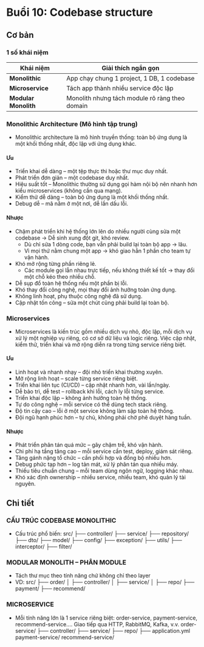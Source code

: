 # Buổi 10: Codebase structure
## Cơ bản
### 1 số khái niệm
| Khái niệm            | Giải thích ngắn gọn                            |
| -------------------- | ---------------------------------------------- |
| **Monolithic**       | App chạy chung 1 project, 1 DB, 1 codebase     |
| **Microservice**     | Tách app thành nhiều service độc lập           |
| **Modular Monolith** | Monolith nhưng tách module rõ ràng theo domain |
### Monolithic Architecture (Mô hình tập trung)
- Monolithic architecture là mô hình truyền thống: toàn bộ ứng dụng là một khối thống nhất, độc lập với ứng dụng khác. 
#### Ưu
- Triển khai dễ dàng – một tệp thực thi hoặc thư mục duy nhất.
- Phát triển đơn giản – một codebase duy nhất.
- Hiệu suất tốt – Monolithic thường sử dụng gọi hàm nội bộ nên nhanh hơn kiểu microservices (không cần qua mạng).
- Kiểm thử dễ dàng – toàn bộ ứng dụng là một khối thống nhất.
- Debug dễ – mã nằm ở một nơi, dễ lần dấu lỗi.
#### Nhược
- Chậm phát triển khi hệ thống lớn lên do nhiều người cùng sửa một codebase 
→ Dễ sinh xung đột git, khó review.
    - Dù chỉ sửa 1 dòng code, bạn vẫn phải build lại toàn bộ app → lâu.
    - Vì mọi thứ nằm chung một app → khó giao hẳn 1 phần cho team tự vận hành.
- Khó mở rộng từng phần riêng lẻ.
    - Các module gọi lẫn nhau trực tiếp, nếu không thiết kế tốt → thay đổi một chỗ kéo theo nhiều chỗ.
- Dễ sụp đổ toàn hệ thống nếu một phần bị lỗi.
- Khó thay đổi công nghệ, mọi thay đổi ảnh hưởng toàn ứng dụng.
- Không linh hoạt, phụ thuộc công nghệ đã sử dụng.
- Cập nhật tốn công – sửa một chút cũng phải build lại toàn bộ.
### Microservices
- Microservices là kiến trúc gồm nhiều dịch vụ nhỏ, độc lập, mỗi dịch vụ xử lý một nghiệp vụ riêng, có cơ sở dữ liệu và logic riêng. Việc cập nhật, kiểm thử, triển khai và mở rộng diễn ra trong từng service riêng biệt.
#### Ưu 
- Linh hoạt và nhanh nhạy – đội nhỏ triển khai thường xuyên.
- Mở rộng linh hoạt – scale từng service riêng biệt.
- Triển khai liên tục (CI/CD) – cập nhật nhanh hơn, vài lần/ngày.
- Dễ bảo trì, dễ test – rollback khi lỗi, cách ly lỗi từng service.
- Triển khai độc lập – không ảnh hưởng toàn hệ thống.
- Tự do công nghệ – mỗi service có thể dùng tech stack riêng.
- Độ tin cậy cao – lỗi ở một service không làm sập toàn hệ thống.
- Đội ngũ hạnh phúc hơn – tự chủ, không phải chờ phê duyệt hàng tuần.
#### Nhược
- Phát triển phân tán quá mức – gây chậm trễ, khó vận hành.
- Chi phí hạ tầng tăng cao – mỗi service cần test, deploy, giám sát riêng.
- Tăng gánh nặng tổ chức – cần phối hợp và đồng bộ nhiều hơn.
- Debug phức tạp hơn – log tản mát, xử lý phân tán qua nhiều máy.
- Thiếu tiêu chuẩn chung – mỗi team dùng ngôn ngữ, logging khác nhau.
- Khó xác định ownership – nhiều service, nhiều team, khó quản lý tài nguyên.

## Chi tiết
### CẤU TRÚC CODEBASE MONOLITHIC
- Cấu trúc phổ biến:
src/
├── controller/
├── service/
├── repository/
├── dto/
├── model/
├── config/
├── exception/
├── utils/
├── interceptor/
├── filter/
### MODULAR MONOLITH – PHÂN MODULE
- Tách thư mục theo tính năng chứ không chỉ theo layer
- VD:
src/
├── order/
│   ├── controller/
│   ├── service/
│   ├── repo/
├── payment/
├── recommend/
### MICROSERVICE
- Mỗi tính năng lớn là 1 service riêng biệt: order-service, payment-service, recommend-service.... Giao tiếp qua HTTP, RabbitMQ, Kafka, v.v.
order-service/
├── controller/
├── service/
├── repo/
├── application.yml
payment-service/
recommend-service/






